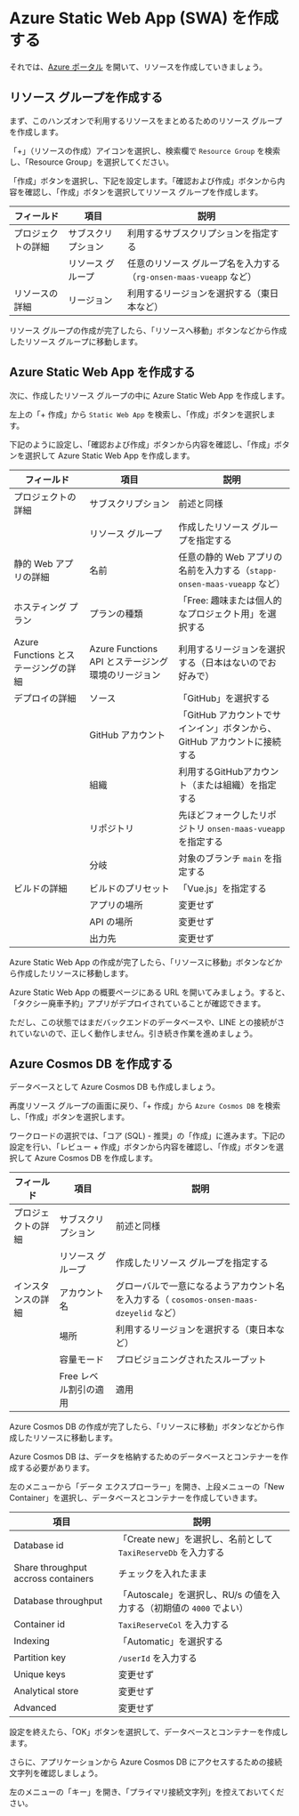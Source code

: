 # Azure Static Web App (SWA) を作成する

それでは、[Azure ポータル](https://portal.azure.com) を開いて、リソースを作成していきましょう。

## リソース グループを作成する

まず、このハンズオンで利用するリソースをまとめるためのリソース グループを作成します。

「+」（リソースの作成）アイコンを選択し、検索欄で `Resource Group` を検索し、「Resource Group」を選択してください。

「作成」ボタンを選択し、下記を設定します。「確認および作成」ボタンから内容を確認し、「作成」ボタンを選択してリソース グループを作成します。

| フィールド | 項目 | 説明  |
|----|----|----|
| プロジェクトの詳細 | サブスクリプション | 利用するサブスクリプションを指定する |
| | リソース グループ　| 任意のリソース グループ名を入力する（`rg-onsen-maas-vueapp` など） |
| リソースの詳細 | リージョン | 利用するリージョンを選択する（東日本など） |

リソース グループの作成が完了したら、「リソースへ移動」ボタンなどから作成したリソース グループに移動します。

## Azure Static Web App を作成する

次に、作成したリソース グループの中に Azure Static Web App を作成します。

左上の「+ 作成」から `Static Web App` を検索し、「作成」ボタンを選択します。

下記のように設定し、「確認および作成」ボタンから内容を確認し、「作成」ボタンを選択して Azure Static Web App を作成します。

| フィールド | 項目 | 説明 |
|----|----|----|
| プロジェクトの詳細 | サブスクリプション | 前述と同様 |
| | リソース グループ　| 作成したリソース グループを指定する |
| 静的 Web アプリの詳細 | 名前 | 任意の静的 Web アプリの名前を入力する（`stapp-onsen-maas-vueapp` など） |
| ホスティング プラン | プランの種類 | 「Free: 趣味または個人的なプロジェクト用」を選択する |
| Azure Functions とステージングの詳細 | Azure Functions API とステージング環境のリージョン | 利用するリージョンを選択する（日本はないのでお好みで） |
| デプロイの詳細 | ソース | 「GitHub」を選択する |
| | GitHub アカウント | 「GitHub アカウントでサインイン」ボタンから、GitHub アカウントに接続する |
| | 組織 | 利用するGitHubアカウント（または組織）を指定する |
| | リポジトリ | 先ほどフォークしたリポジトリ `onsen-maas-vueapp` を指定する |
| | 分岐 | 対象のブランチ `main` を指定する |
| ビルドの詳細 | ビルドのプリセット | 「Vue.js」を指定する |
| | アプリの場所 | 変更せず |
| | API の場所 | 変更せず |
| | 出力先 | 変更せず |

Azure Static Web App の作成が完了したら、「リソースに移動」ボタンなどから作成したリソースに移動します。

Azure Static Web App の概要ページにある URL を開いてみましょう。すると、「タクシー廃車予約」アプリがデプロイされていることが確認できます。

ただし、この状態ではまだバックエンドのデータベースや、LINE との接続がされていないので、正しく動作しません。引き続き作業を進めましょう。

## Azure Cosmos DB を作成する

データベースとして Azure Cosmos DB も作成しましょう。

再度リソース グループの画面に戻り、「+ 作成」から `Azure Cosmos DB` を検索し、「作成」ボタンを選択します。

ワークロードの選択では、「コア (SQL) - 推奨」の「作成」に進みます。下記の設定を行い、「レビュー + 作成」ボタンから内容を確認し、「作成」ボタンを選択して Azure Cosmos DB を作成します。

| フィールド | 項目 | 説明 |
|----|----|----|
| プロジェクトの詳細 | サブスクリプション | 前述と同様 |
| | リソース グループ　| 作成したリソース グループを指定する |
| インスタンスの詳細 | アカウント名 | グローバルで一意になるようアカウント名を入力する（ `cosomos-onsen-maas-dzeyelid` など） |
| | 場所 | 利用するリージョンを選択する（東日本など） |
| | 容量モード | プロビジョニングされたスループット |
| | Free レベル割引の適用 | 適用 |

Azure Cosmos DB の作成が完了したら、「リソースに移動」ボタンなどから作成したリソースに移動します。

Azure Cosmos DB は、データを格納するためのデータベースとコンテナーを作成する必要があります。

左のメニューから「データ エクスプローラー」を開き、上段メニューの「New Container」を選択し、データベースとコンテナーを作成していきます。

| 項目 | 説明 |
|----|----|
| Database id | 「Create new」を選択し、名前として `TaxiReserveDb` を入力する |
| Share throughput accross containers | チェックを入れたまま |
| Database throughput | 「Autoscale」を選択し、RU/s の値を入力する（初期値の `4000` でよい） |
| Container id | `TaxiReserveCol` を入力する |
| Indexing | 「Automatic」を選択する |
| Partition key | `/userId` を入力する |
| Unique keys | 変更せず |
| Analytical store | 変更せず |
| Advanced | 変更せず |

設定を終えたら、「OK」ボタンを選択して、データベースとコンテナーを作成します。

さらに、アプリケーションから Azure Cosmos DB にアクセスするための接続文字列を確認しましょう。

左のメニューの「キー」を開き、「プライマリ接続文字列」を控えておいてください。
